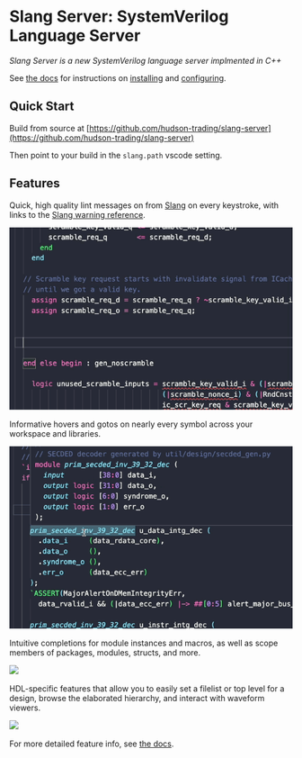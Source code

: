 # Slang Server: SystemVerilog Language Server

*Slang Server is a new SystemVerilog language server implmented in C++*

See [the docs](https://hudson-trading.github.io/slang-server) for instructions on [installing](https://hudson-trading.github.io/slang-server/start/installing/) and [configuring](https://hudson-trading.github.io/slang-server/start/config/).


## Quick Start

Build from source at [https://github.com/hudson-trading/slang-server](https://github.com/hudson-trading/slang-server)

Then point to your build in the `slang.path` vscode setting.

## Features

Quick, high quality lint messages on from [Slang]() on every keystroke, with links to the [Slang warning reference]().

![](images/lints.gif)

Informative hovers and gotos on nearly every symbol across your workspace and libraries.

![](images/hovers.gif)

Intuitive completions for module instances and macros, as well as scope members of packages, modules, structs, and more.

![](images/completions.gif)

HDL-specific features that allow you to easily set a filelist or top level for a design, browse the elaborated hierarchy, and interact with waveform viewers.

![](images/hdl.gif)

For more detailed feature info, see [the docs](https://hudson-trading.github.io/slang-server/features/features/).
